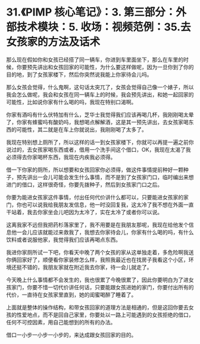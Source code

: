 # 31.《PIMP 核心笔记》：3. 第三部分：外部技术模块：5. 收场：视频范例：35.去女孩家的方法及话术

那么现在假如你和女孩已经搭了同一辆车，你进到车里面坐下，那么在车里的时候，你要预先讲出和女孩回家的可能性，为什么要这样做呢，因为一旦你到了你的目的地，到了女孩家楼下，然后你突然说我能上你家待会儿吗。

那么女孩会觉得，什么鬼啊，这句话太突兀了，女孩会觉得自己像一个婊子，所以我会怎么做呢，我会和女孩在同一辆车上的时候，我会预先讲出，和她一起回家的可能性，比如说你家有什么喝的吗，我现在特别口渴啊。

你家有酒吗有什么伏特加有什么，芝华士我觉得我们应该再喝几杯，我刚刚喝太晕了，你家有蜂蜜吗有酸奶吗，我想喝点解解酒，这是其一预先讲出，去女孩家喝东西的可能性，其二就是在车上你就说出，我刚刚喝了太多了。

我现在特别想上厕所了，所以这样的话一到女孩家楼下，你就可以再提一遍之前你说过的，去女孩家喝东西或者，借用一个洗手间这个借口，OK，我现在太渴了我必须得去你家喝杯东西，我现在内疾我必须得。

借一下你家的厕所，所以想要和女孩回家你必须得，做这件事情提前种好一颗种子，预先讲出一会儿可能会发生什么事情，而不是到了女孩家门口，临时编出来想进门的借口，这样很奇怪，你要先拨种子，然后到女孩家门口之后。

你要为能进女孩家这件事情，付出任何代价讲什么都可以，只要能进女孩家的家门，你也可以说我给我朋友发信息，他一时没回复我，这太冷了我不想在外面一直干站着，我去你家坐会儿吧因为太冷了，实在太冷了或者你可以说。

这离我家不远但我把药杉落家里了，我不用要是在我朋友那呢，我现在给他发个信息他一会儿应该就能过来救我了，我想去你家待会儿，你家有什么喝的吗，有什么饮料或者说服他家，我觉得我们应该再喝点东西。

我进你家厕所试一下吧，你看天中晚了两个女孩的家从这单独走着，多危险啊我送你俩回家好了，顺便看你家装修怎么样，我照我最近也在找房子我看这个小区，环境还挺不错的，我朋友家就在附近我去你家，待一会儿就走了。

今天晚上什么事情都不会发生的，我也很累了今晚很累了，因此你要明白为了进女孩家门，你要不惜一切代价讲任何话，只要能跟女孩进她的家门，你要付出所有的代价，一直待在女孩家里直到，她的闺蜜喝醉了睡着了。

上面就是整体的操作结构，和带女孩回家的道理方法是相通的，但是这回你要去女孩的性爱地点，而不是回自己家里，你要处以一路上可能遇到的女孩拒绝的借口，任何不可控因素，用自己能想到的所有的办法。

借口一小步一小步一小步的，来达成跟女孩回家的目的。